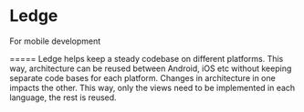 Ledge
=====

For mobile development

=====
Ledge helps keep a steady codebase on different platforms. This way, architecture can be reused between Android, iOS etc without keeping separate code bases for each platform. Changes in architecture in one impacts the other. This way, only the views need to be implemented in each language, the rest is reused. 
